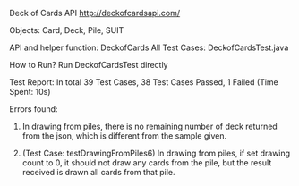 Deck of Cards API
http://deckofcardsapi.com/

Objects:
Card, Deck, Pile, SUIT

API and helper function: DeckofCards
All Test Cases: DeckofCardsTest.java 

How to Run?
Run DeckofCardsTest directly

Test Report: 
In total 39 Test Cases, 38 Test Cases Passed, 1 Failed (Time Spent: 10s)

Errors found:
1. In drawing from piles, there is no remaining number of deck returned from the json,
which is different from the sample given.

2. (Test Case: testDrawingFromPiles6) In drawing from piles, if set drawing count to 0, it should not draw any cards from the pile,
but the result received is drawn all cards from that pile.